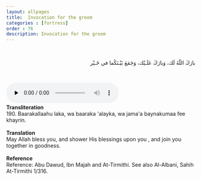 ```yaml
---
layout: allpages
title:  Invocation for the groom
categories : [fortress]
order : 76
description: Invocation for the groom
---
```


&nbsp;
<div class="arabictext" dir="RTL">

بارَكَ اللّهُ لَك، وَبارَكَ عَلَـيْك، وَجَمَعَ بَيْـنَكُما في خَـيْر

</div>

&nbsp;


<audio controls  preload="none">
  <source src="{{ site.baseurl }}/audio/fortress/190.mp3" type="audio/mpeg">
Your browser does not support the audio element.
</audio> &nbsp;

<div class="duaextra" tabindex="0"> <div onclick = "void(0)"><strong>Transliteration</strong></div> <div class="extra">
190. Baarakallaahu laka, wa baaraka 'alayka, wa jama'a baynakumaa fee khayrin.

</div> </div> &nbsp; <div class="duaextra" tabindex="0"> <div onclick = "void(0)"><strong>Translation</strong></div> <div class="extra">
May Allah bless you, and shower His blessings upon you , and join you together in goodness.

</div> </div> &nbsp; <div class="duaextra" tabindex="0"> <div onclick = "void(0)"><strong>Reference</strong></div> <div class="extra">
Reference: Abu Dawud, Ibn Majah and At-Tirmithi. See also Al-Albani, Sahih At-Tirmithi 1/316.

</div> </div>
